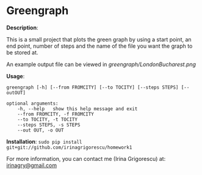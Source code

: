 Greengraph
==========

**Description**:

This is a small project that plots the green graph by using a start point, an end point, number of steps
and the name of the file you want the graph to be stored at.
 

An example output file can be viewed in _greengraph/LondonBucharest.png_


**Usage**:

```
greengraph [-h] [--from FROMCITY] [--to TOCITY] [--steps STEPS] [--outOUT]

optional arguments:
    -h, --help   show this help message and exit
    --from FROMCITY, -f FROMCITY
    --to TOCITY, -t TOCITY
    --steps STEPS, -s STEPS
    --out OUT, -o OUT
```

**Installation**: 
```sudo pip install git+git://github.com/irinagrigorescu/homework1```

For more information, you can contact me (Irina Grigorescu) at: irinagry@gmail.com


